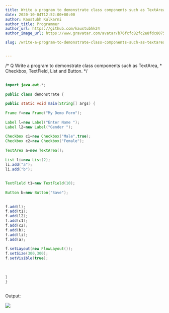 ```yaml
---
title: Write a program to demonstrate class components such as TextArea, Checkbox, TextField, List and Button.
date: 2020-10-04T12:52:00+00:00
author: Kaustubh Kulkarni
author_title: Programmer
author_url: https://github.com/kaustubhk24
author_image_url: https://www.gravatar.com/avatar/b76fcfc82fc2e8fdc8075636f1735f61?s=200

slug: /write-a-program-to-demonstrate-class-components-such-as-textarea-checkbox-textfield-list-and-button/


---
```

/* Q Write a program to demonstrate class components such as TextArea, \* Checkbox, TextField, List and Button. */ 


```java title="demonstrate.java" 
  
import java.awt.*;  
  
public class demonstrate {  
  
public static void main(String[] args) {  
  
Frame f=new Frame("My Demo Form");   
  
Label l=new Label("Enter Name ");  
Label l2=new Label("Gender ");  
  
Checkbox c1=new Checkbox("Male",true);  
Checkbox c2=new Checkbox("Female");  
  
TextArea a=new TextArea();  
  
List li=new List(2);  
li.add("a");  
li.add("b");  
  
  
TextField t1=new TextField(10);  
  
Button b=new Button("Save");  
  
  
f.add(l);  
f.add(t1);  
f.add(l2);  
f.add(c1);  
f.add(c2);  
f.add(b);  
f.add(li);  
f.add(a);  
  
f.setLayout(new FlowLayout());  
f.setSize(300,300);  
f.setVisible(true);  
  
  
  
}  
}  
  

```


Output: 


[![](https://kaustubhk24.netlify.app/imgs/wp-content/uploads/2020/10/l-300x169.png)](https://kaustubhk24.netlify.app/imgs/wp-content/uploads/2020/10/l.png)

